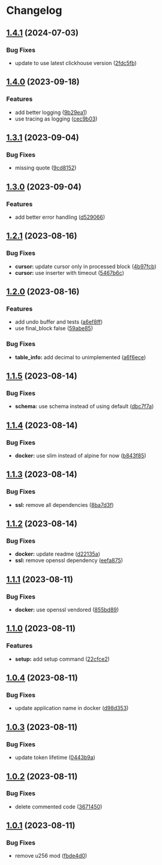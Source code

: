 # Changelog

## [1.4.1](https://github.com/semiotic-ai/elric-rs/compare/v1.4.0...v1.4.1) (2024-07-03)


### Bug Fixes

* update to use latest clickhouse version ([2fdc5fb](https://github.com/semiotic-ai/elric-rs/commit/2fdc5fb13d7950a828555ca268e7be6a16ecd4d5))

## [1.4.0](https://github.com/semiotic-ai/elric-rs/compare/v1.3.1...v1.4.0) (2023-09-18)


### Features

* add better logging ([9b29ea1](https://github.com/semiotic-ai/elric-rs/commit/9b29ea1052bc33459744b04a6ef8cd164f680c1f))
* use tracing as logging ([cec9b03](https://github.com/semiotic-ai/elric-rs/commit/cec9b03d7d71707cb856425d7573c9f95da2f108))

## [1.3.1](https://github.com/semiotic-ai/elric-rs/compare/v1.3.0...v1.3.1) (2023-09-04)


### Bug Fixes

* missing quote ([9cd8152](https://github.com/semiotic-ai/elric-rs/commit/9cd815240900919a1c11f668cf15299b00bb7b79))

## [1.3.0](https://github.com/semiotic-ai/elric-rs/compare/v1.2.1...v1.3.0) (2023-09-04)


### Features

* add better error handling ([d529066](https://github.com/semiotic-ai/elric-rs/commit/d529066d533fa6b5710d0df8d42d421bdd53e403))

## [1.2.1](https://github.com/semiotic-ai/elric-rs/compare/v1.2.0...v1.2.1) (2023-08-16)


### Bug Fixes

* **cursor:** update cursor only in processed block ([4b97fcb](https://github.com/semiotic-ai/elric-rs/commit/4b97fcb14b6086640765ca82776e8ab5e96a6342))
* **cursor:** use inserter with timeout ([5467b6c](https://github.com/semiotic-ai/elric-rs/commit/5467b6c87e0f11bdc94db888804bcced4ca827ee))

## [1.2.0](https://github.com/semiotic-ai/elric-rs/compare/v1.1.5...v1.2.0) (2023-08-16)


### Features

* add undo buffer and tests ([a6ef8ff](https://github.com/semiotic-ai/elric-rs/commit/a6ef8ff948a235161d1bd63210a6b66dadea0fbf))
* use final_block false ([59abe85](https://github.com/semiotic-ai/elric-rs/commit/59abe85622b1e0502a2c5c6b46a04e8c17581809))


### Bug Fixes

* **table_info:** add decimal to unimplemented ([a6f6ece](https://github.com/semiotic-ai/elric-rs/commit/a6f6ece3e75dbd56651dcc76e9ab4805e4be6fdf))

## [1.1.5](https://github.com/semiotic-ai/elric-rs/compare/v1.1.4...v1.1.5) (2023-08-14)


### Bug Fixes

* **schema:** use schema instead of using default ([dbc7f7a](https://github.com/semiotic-ai/elric-rs/commit/dbc7f7a029c17d566b9db74be01bc48533458cdc))

## [1.1.4](https://github.com/semiotic-ai/elric-rs/compare/v1.1.3...v1.1.4) (2023-08-14)


### Bug Fixes

* **docker:** use slim instead of alpine for now ([b843f85](https://github.com/semiotic-ai/elric-rs/commit/b843f853ef77b8c807e6c16398ace8a7dbdbb4b3))

## [1.1.3](https://github.com/semiotic-ai/elric-rs/compare/v1.1.2...v1.1.3) (2023-08-14)


### Bug Fixes

* **ssl:** remove all dependencies ([8ba7d3f](https://github.com/semiotic-ai/elric-rs/commit/8ba7d3fe61ef47903a30dc756e3942785291a710))

## [1.1.2](https://github.com/semiotic-ai/elric-rs/compare/v1.1.1...v1.1.2) (2023-08-14)


### Bug Fixes

* **docker:** update readme ([d22135a](https://github.com/semiotic-ai/elric-rs/commit/d22135aed3da748daca1dee842069bdd78ee10c0))
* **ssl:** remove openssl dependency ([eefa875](https://github.com/semiotic-ai/elric-rs/commit/eefa875d619aed8a95b95065e33fbb639c15db6c))

## [1.1.1](https://github.com/semiotic-ai/elric-rs/compare/v1.1.0...v1.1.1) (2023-08-11)


### Bug Fixes

* **docker:** use openssl vendored ([855bd89](https://github.com/semiotic-ai/elric-rs/commit/855bd89009b337cc97acb571c3f22c44336b9d4a))

## [1.1.0](https://github.com/semiotic-ai/elric-rs/compare/v1.0.4...v1.1.0) (2023-08-11)


### Features

* **setup:** add setup command ([22cfce2](https://github.com/semiotic-ai/elric-rs/commit/22cfce2a30fd37cb6adbc187354b2fc4f554cf2a))

## [1.0.4](https://github.com/semiotic-ai/elric-rs/compare/v1.0.3...v1.0.4) (2023-08-11)


### Bug Fixes

* update application name in docker ([d98d353](https://github.com/semiotic-ai/elric-rs/commit/d98d35339ba9ac18ec3600e2aaaab7726b1cea4f))

## [1.0.3](https://github.com/semiotic-ai/elric-rs/compare/v1.0.2...v1.0.3) (2023-08-11)


### Bug Fixes

* update token lifetime ([0443b9a](https://github.com/semiotic-ai/elric-rs/commit/0443b9a4854216680146d3f5d86d790b34fa3f98))

## [1.0.2](https://github.com/semiotic-ai/elric-rs/compare/v1.0.1...v1.0.2) (2023-08-11)


### Bug Fixes

* delete commented code ([3671450](https://github.com/semiotic-ai/elric-rs/commit/367145031e93c11848d1b4ac0994924f4bfce91e))

## [1.0.1](https://github.com/semiotic-ai/elric-rs/compare/v1.0.0...v1.0.1) (2023-08-11)


### Bug Fixes

* remove u256 mod ([fbde4d0](https://github.com/semiotic-ai/elric-rs/commit/fbde4d04af854ee8693ff695d908fc209fe0183c))

